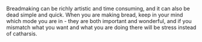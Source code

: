 Breadmaking can be richly artistic and time consuming, and it can also be dead simple and quick. When you are making bread, keep in your mind which mode you are in - they are both important and wonderful, and if you mismatch what you want and what you are doing there will be stress instead of catharsis.

